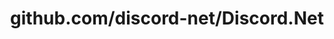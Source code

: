 ---
layout: post
title: github.com/discord-net/Discord.Net
categories: link
tags: [انگلیسی, گیت‌هاب, برنامه‌نویسی]
---
